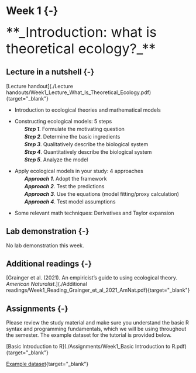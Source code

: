 # Week 1 {-} 
<div style = "font-size: 28pt"> **_Introduction: what is theoretical ecology?_**</div>

## Lecture in a nutshell {-}

[Lecture handout](./Lecture handouts/Week1_Lecture_What_Is_Theoretical_Ecology.pdf){target="_blank"}

* Introduction to ecological theories and mathematical models

* Constructing ecological models: 5 steps

<span style="display: block; margin-top: -10px; margin-left: 50px">**_Step 1_**. Formulate the motivating question</span>

<span style="display: block; margin-top: -10px; margin-left: 50px">**_Step 2_**. Determine the basic ingredients</span>

<span style="display: block; margin-top: -10px; margin-left: 50px">**_Step 3_**. Qualitatively describe the biological system</span>

<span style="display: block; margin-top: -10px; margin-left: 50px">**_Step 4_**. Quantitatively describe the biological system</span>

<span style="display: block; margin-top: -10px; margin-left: 50px">**_Step 5_**. Analyze the model</span>

* Apply ecological models in your study: 4 approaches

<span style="display: block; margin-top: -10px; margin-left: 50px">**_Approach 1_**. Adopt the framework</span>

<span style="display: block; margin-top: -10px; margin-left: 50px">**_Approach 2_**. Test the predictions</span>

<span style="display: block; margin-top: -10px; margin-left: 50px">**_Approach 3_**. Use the equations (model fitting/proxy calculation)</span>

<span style="display: block; margin-top: -10px; margin-left: 50px">**_Approach 4_**. Test model assumptions</span>

* Some relevant math techniques: Derivatives and Taylor expansion

## Lab demonstration {-}

No lab demonstration this week.

## Additional readings {-}

[Grainger et al. (2021). An empiricist’s guide to using ecological theory. *American Naturalist*.](./Additional readings/Week1_Reading_Grainger_et_al_2021_AmNat.pdf){target="_blank"} 

## Assignments {-}

Please review the study material and make sure you understand the basic R syntax and programming fundamentals, which we will be using throughout the semester. The example dataset for the tutorial is provided below. 

[Basic Introduction to R](./Assignments/Week1_Basic Introduction to R.pdf){target="_blank"}

[Example dataset](./Assignments/example_dat.txt){target="_blank"}

<br>





